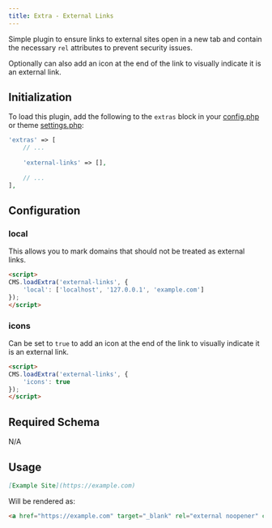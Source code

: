 ```yaml
---
title: Extra - External Links
---
```


Simple plugin to ensure links to external sites open in a new tab and contain
the necessary `rel` attributes to prevent security issues.

Optionally can also add an icon at the end of the link to visually indicate it is an external link.


## Initialization

To load this plugin, add the following to the `extras` block in your
[config.php](https://markdownmaster.com/docs/site-configuration.html) or
theme [settings.php](https://markdownmaster.com/docs/theme-development.html):

```php
'extras' => [
    // ...
    
    'external-links' => [],
    
    // ...
],
```


## Configuration

### local

This allows you to mark domains that should not be treated as external links.

```html
<script>
CMS.loadExtra('external-links', {
	'local': ['localhost', '127.0.0.1', 'example.com']
});
</script>
```

### icons

Can be set to `true` to add an icon at the end of the link to visually indicate it is an external link.

```html
<script>
CMS.loadExtra('external-links', {
	'icons': true
});
</script>
```



## Required Schema

N/A


## Usage

```markdown
[Example Site](https://example.com)
```

Will be rendered as:

```html
<a href="https://example.com" target="_blank" rel="external noopener" class="external">Example Site</a>
```

